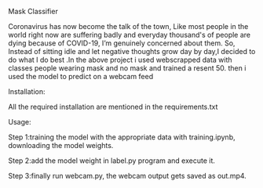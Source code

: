 Mask Classifier

Coronavirus has now become the talk of the town, Like most people in the world right now are suffering badly and everyday thousand's of people are dying because of COVID-19, I’m genuinely concerned about them. So, Instead of sitting idle and let negative thoughts grow day by day,I decided to do what I do best .In the above project i used webscrapped data with classes people wearing mask and no mask and trained a resent 50. then i used the model to predict on a webcam feed

Installation:

All the required installation are mentioned in the requirements.txt

Usage:

Step 1:training the model with the appropriate data with training.ipynb, downloading the model weights.

Step 2:add the model weight in label.py program and execute it.

Step 3:finally run webcam.py, the webcam output gets saved as out.mp4.
